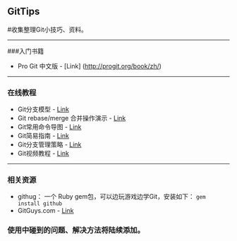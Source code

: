 ## GitTips

#收集整理Git小技巧、资料。

***
###入门书籍
* Pro Git 中文版 - [Link] (http://progit.org/book/zh/)
***
### 在线教程
* Git分支模型 - [Link](http://www.juvenxu.com/2010/11/28/a-successful-git-branching-model/)
* Git rebase/merge 合并操作演示  - [Link](http://ihower.tw/blog/archives/6704/)
* Git常用命令导图  - [Link](http://pic002.cnblogs.com/img/1-2-3/201007/2010072023345292.png)
* Git简易指南  - [Link](http://rogerdudler.github.com/git-guide/index.zh.html)
* Git分支管理策略  - [Link](http://www.ruanyifeng.com/blog/2012/07/git.html)
* Git视频教程  - [Link](http://happycasts.net/episodes?tag_id=2)
***
### 相关资源
* githug： 一个 Ruby gem包，可以边玩游戏边学Git，安装如下：
    `gem install github`
* GitGuys.com - [Link](http://www.gitguys.com/)

### 使用中碰到的问题、解决方法将陆续添加。



















 
